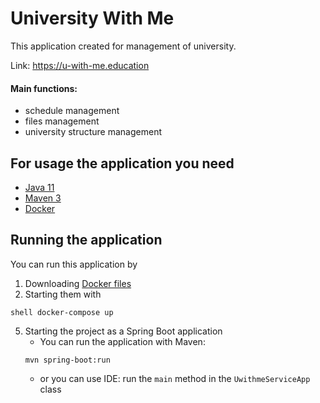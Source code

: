# University With Me

This application created for management of university.

Link: https://u-with-me.education

#### Main functions:
* schedule management
* files management
* university structure management

## For usage the application you need
* [Java 11](https://adoptopenjdk.net/index.html?variant=openjdk11&jvmVariant=hotspot)
* [Maven 3](https://maven.apache.org/index.html)
* [Docker](https://www.docker.com/)

## Running the application

You can run this application by

1. Downloading [Docker files](https://github.com/HappyMary16/uwithme-docker-files)
2. Starting them with 
```
shell docker-compose up
```
5. Starting the project as a Spring Boot application
    - You can run the application with Maven:
    ```
    mvn spring-boot:run
    ```
    - or you can use IDE:
    run the ```main``` method in the ```UwithmeServiceApp``` class
